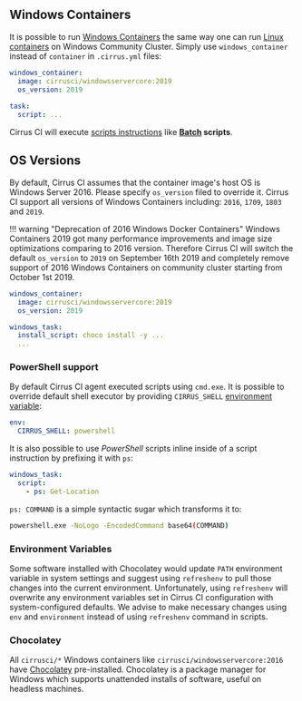 ## Windows Containers

It is possible to run [Windows Containers](https://docs.microsoft.com/en-us/virtualization/windowscontainers/about/) the same way one can run [Linux containers](linux.md) on Windows Community Cluster. 
Simply use `windows_container` instead of `container` in `.cirrus.yml` files:

```yaml
windows_container:
  image: cirrusci/windowsservercore:2019
  os_version: 2019
  
task:
  script: ...
```

Cirrus CI will execute [scripts instructions](writing-tasks.md#script-instruction) like **[Batch](https://en.wikipedia.org/wiki/Batch_file) scripts**.
    
## OS Versions

By default, Cirrus CI assumes that the container image's host OS is Windows Server 2016. Please specify `os_version`
filed to override it. Cirrus CI support all versions of Windows Containers including: `2016`, `1709`, `1803` and `2019`.

!!! warning "Deprecation of 2016 Windows Docker Containers"
    Windows Containers 2019 got many performance improvements and image size optimizations comparing to 2016 version. 
    Therefore Cirrus CI will switch the default `os_version` to `2019` on September 16th 2019 and completely remove support
    of 2016 Windows Containers on community cluster starting from October 1st 2019.

```yaml
windows_container:
  image: cirrusci/windowsservercore:2019
  os_version: 2019

windows_task:
  install_script: choco install -y ...
  ...
```

### PowerShell support

By default Cirrus CI agent executed scripts using `cmd.exe`. It is possible to override default shell executor by providing
`CIRRUS_SHELL` [environment variable](writing-tasks.md#environment-variables):

```yaml
env:
  CIRRUS_SHELL: powershell
``` 

It is also possible to use *PowerShell* scripts inline inside of a script instruction by prefixing it with `ps`:

```yaml
windows_task:
  script:
    - ps: Get-Location
```

`ps: COMMAND` is a simple syntactic sugar which transforms it to:

```bash
powershell.exe -NoLogo -EncodedCommand base64(COMMAND)
```

### Environment Variables

Some software installed with Chocolatey would update `PATH` environment variable in system settings and suggest using `refreshenv` to pull those changes into the current environment.
Unfortunately, using `refreshenv` will overwrite any environment variables set in Cirrus CI configuration with system-configured defaults.
We advise to make necessary changes using `env` and `environment` instead of using `refreshenv` command in scripts.

### Chocolatey

All `cirrusci/*` Windows containers like `cirrusci/windowsservercore:2016` have [Chocolatey](https://chocolatey.org/) pre-installed.
Chocolatey is a package manager for Windows which supports unattended installs of software, useful on headless machines.
